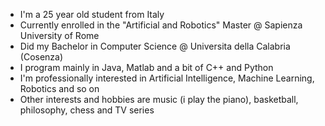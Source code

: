 - I'm a 25 year old student from Italy 
- Currently enrolled in the "Artificial and Robotics" Master @ Sapienza University of Rome
- Did my Bachelor in Computer Science @ Universita della Calabria (Cosenza)
- I program mainly in Java, Matlab and a bit of C++ and Python
- I'm professionally interested in Artificial Intelligence, Machine Learning, Robotics and so on
- Other interests and hobbies are music (i play the piano), basketball, philosophy, chess and TV series
